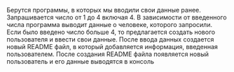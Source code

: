Берутся программы, в которых мы вводили свои данные ранее. Запрашивается число от 1 до 4 включая 4. В зависимости от введенного числа программа выводит данные о человеке, которого запросили. Если было введено число больше 4, то предлагается создать нового пользователя и ввести свои данные. После ввода данных создается новый README файл, в который добавляется информация, введенная пользователем. После создания README файла появляется новый пользователь и его данные выводятся в консоль